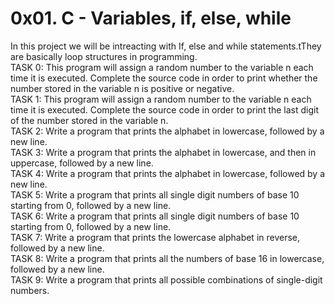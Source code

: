 # 0x01. C - Variables, if, else, while   
In this project we will be intreacting with If, else and while statements.tThey are basically loop structures in programming.   
TASK 0: This program will assign a random number to the variable n each time it is executed. Complete the source code in order to print whether the number stored in the variable n is positive or negative.   
TASK 1: This program will assign a random number to the variable n each time it is executed. Complete the source code in order to print the last digit of the number stored in the variable n.   
TASK 2: Write a program that prints the alphabet in lowercase, followed by a new line.   
TASK 3: Write a program that prints the alphabet in lowercase, and then in uppercase, followed by a new line.   
TASK 4: Write a program that prints the alphabet in lowercase, followed by a new line.   
TASK 5: Write a program that prints all single digit numbers of base 10 starting from 0, followed by a new line.  
TASK 6: Write a program that prints all single digit numbers of base 10 starting from 0, followed by a new line.   
TASK 7: Write a program that prints the lowercase alphabet in reverse, followed by a new line.   
TASK 8: Write a program that prints all the numbers of base 16 in lowercase, followed by a new line.   
TASK 9: Write a program that prints all possible combinations of single-digit numbers.   
